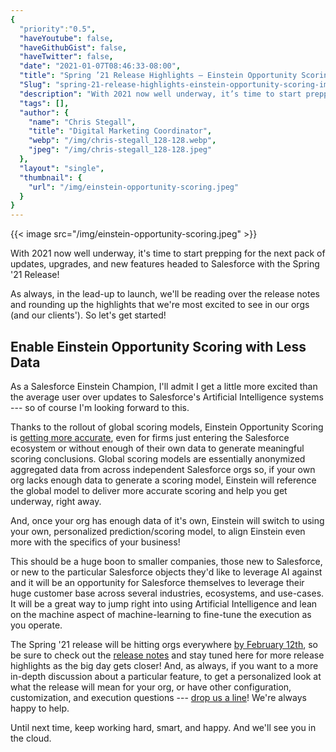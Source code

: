 ```yaml
---
{
  "priority":"0.5",
  "haveYoutube": false,
  "haveGithubGist": false,
  "haveTwitter": false,
  "date": "2021-01-07T08:46:33-08:00",
  "title": "Spring ’21 Release Highlights — Einstein Opportunity Scoring, Improved Accuracy with Less Data",
  "Slug": "spring-21-release-highlights-einstein-opportunity-scoring-improved-accuracy",
  "description": "With 2021 now well underway, it’s time to start prepping for the next pack of updates, upgrades, and new features headed to Salesforce…",
  "tags": [],
  "author": {
    "name": "Chris Stegall",
    "title": "Digital Marketing Coordinator",
    "webp": "/img/chris-stegall_128-128.webp",
    "jpeg": "/img/chris-stegall_128-128.jpeg"
  },
  "layout": "single",
  "thumbnail": {
    "url": "/img/einstein-opportunity-scoring.jpeg"
  }
}
---
```



{{< image src="/img/einstein-opportunity-scoring.jpeg" >}}

With 2021 now well underway, it's time to start prepping for the next pack of updates, upgrades, and new features headed to Salesforce with the Spring '21 Release!

As always, in the lead-up to launch, we'll be reading over the release notes and rounding up the highlights that we're most excited to see in our orgs (and our clients'). So let's get started!

Enable Einstein Opportunity Scoring with Less Data
--------------------------------------------------

As a Salesforce Einstein Champion, I'll admit I get a little more excited than the average user over updates to Salesforce's Artificial Intelligence systems --- so of course I'm looking forward to this.

Thanks to the rollout of global scoring models, Einstein Opportunity Scoring is [getting more accurate](https://help.salesforce.com/articleView?id=release-notes.rn_sales_einstein_opportunity_scoring.htm&type=5&release=230), even for firms just entering the Salesforce ecosystem or without enough of their own data to generate meaningful scoring conclusions. Global scoring models are essentially anonymized aggregated data from across independent Salesforce orgs so, if your own org lacks enough data to generate a scoring model, Einstein will reference the global model to deliver more accurate scoring and help you get underway, right away.

And, once your org has enough data of it's own, Einstein will switch to using your own, personalized prediction/scoring model, to align Einstein even more with the specifics of your business!

This should be a huge boon to smaller companies, those new to Salesforce, or new to the particular Salesforce objects they'd like to leverage AI against and it will be an opportunity for Salesforce themselves to leverage their huge customer base across several industries, ecosystems, and use-cases. It will be a great way to jump right into using Artificial Intelligence and lean on the machine aspect of machine-learning to fine-tune the execution as you operate.

The Spring '21 release will be hitting orgs everywhere [by February 12th](https://admin.salesforce.com/blog/2020/admin-release-countdown-get-ready-for-spring-21), so be sure to check out the [release notes](https://help.salesforce.com/articleView?id=release-notes.rn_general.htm&type=5&release=230) and stay tuned here for more release highlights as the big day gets closer! And, as always, if you want to a more in-depth discussion about a particular feature, to get a personalized look at what the release will mean for your org, or have other configuration, customization, and execution questions --- [drop us a line](https://appexchange.salesforce.com/appxConsultingListingDetail?listingId=a0N30000001gF9jEAE)! We're always happy to help.

Until next time, keep working hard, smart, and happy. And we'll see you in the cloud.
